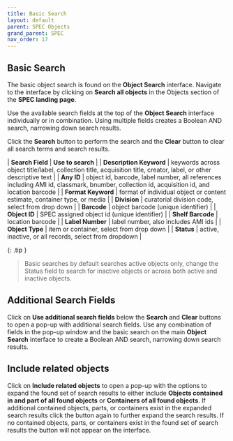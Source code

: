 ```yaml
---
title: Basic Search
layout: default
parent: SPEC Objects
grand_parent: SPEC
nav_order: 17
---
```


## Basic Search
The basic object search is found on the **Object Search** interface. Navigate to the interface by clicking on **Search all objects** in the Objects section of the **SPEC landing page**. 

Use the available search fields at the top of the **Object Search** interface individually or in combination. Using multiple fields creates a Boolean AND search, narrowing down search results.

Click the **Search** button to perform the search and the **Clear** button to clear all search terms and search results. 

| **Search Field** | **Use to search** |
| **Description Keyword** | keywords across object title/label, collection title, acquisition title, creator, label, or other descriptive text |
| **Any ID** | object id, barcode, label number, all references including AMI id, classmark, bnumber, collection id, acquisition id, and location barcode |
| **Format Keyword** | format of individual object or content estimate, container type, or media |
| **Division** | curatorial division code, select from drop down |
| **Barcode** | object barcode (unique identifier) |
| **Object ID** | SPEC assigned object id (unique identifier) |
| **Shelf Barcode** | location barcode |
| **Label Number** | label number, also includes AMI ids |
| **Object Type** | item or container, select from drop down |
| **Status** | active, inactive, or all records, select from dropdown |

{: .tip }
> Basic searches by default searches active objects only, change the Status field to search for inactive objects or across both active and inactive objects.

## Additional Search Fields
Click on **Use additional search fields** below the **Search** and **Clear** buttons to open a pop-up with additional search fields. Use any combination of fields in the pop-up window and the basic search on the main **Object Search** interface to create a Boolean AND search, narrowing down search results.

## Include related objects
Click on **Include related objects** to open a pop-up with the options to expand the found set of search results to either include **Objects contained in and part of all found objects** or **Containers of all found objects**. If additional contained objects, parts, or containers exist in the expanded search results click the button again to further expand the search results. If no contained objects, parts, or containers exist in the found set of search results the button will not appear on the interface. 